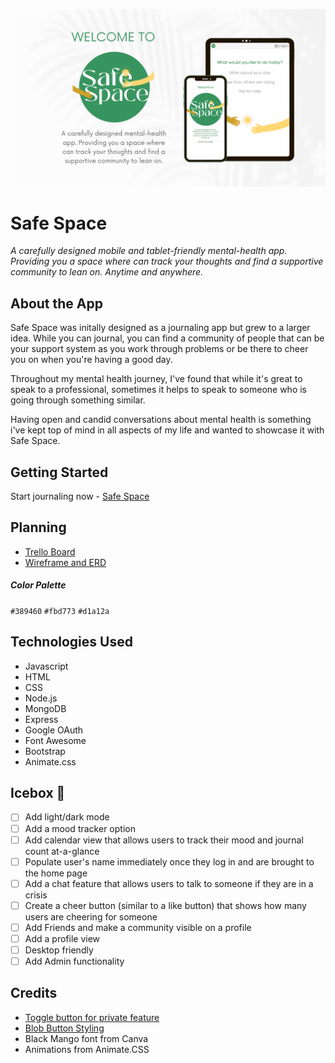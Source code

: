 ![mockup](https://github.com/smichaelonline/safe-space/blob/main/public/assets/safe-space-mockup.png)

# Safe Space 
*A carefully designed mobile and tablet-friendly mental-health app. Providing you a space where can track your thoughts and find a supportive community to lean on. Anytime and anywhere.*

## About the App 

Safe Space was initally designed as a journaling app but grew to a larger idea. While you can journal, you can find a community of people that can be your support system as you work through problems or be there to cheer you on when you're having a good day. 

Throughout my mental health journey, I've found that while it's great to speak to a professional, sometimes it helps to speak to someone who is going through something similar. 

Having open and candid conversations about mental health is something i've kept top of mind in all aspects of my life and wanted to showcase it with Safe Space. 

## Getting Started 
Start journaling now - [Safe Space](https://safe-space-journal-and-community.fly.dev/)

## Planning 
- [Trello Board](https://trello.com/invite/b/sJSXYzy5/41f1fabb8843138b6316bc38a48dc1ea/safe-space)
- [Wireframe and ERD](https://whimsical.com/safe-space-W1YXcz2jxqdnxKpzkzvd39)

##### Color Palette 
`#389460`
`#fbd773`
`#d1a12a`

## Technologies Used 
- Javascript 
- HTML
- CSS
- Node.js
- MongoDB
- Express
- Google OAuth
- Font Awesome
- Bootstrap
- Animate.css

## Icebox 🧊
- [ ] Add light/dark mode
- [ ] Add a mood tracker option 
- [ ] Add calendar view that allows users to track their mood and journal count at-a-glance
- [ ] Populate user's name immediately once they log in and are brought to the home page 
- [ ] Add a chat feature that allows users to talk to someone if they are in a crisis
- [ ] Create a cheer button (similar to a like button) that shows how many users are cheering for someone
- [ ] Add Friends and make a community visible on a profile 
- [ ] Add a profile view
- [ ] Desktop friendly 
- [ ] Add Admin functionality 

## Credits
- [Toggle button for private feature](https://codeconvey.com/convert-checkbox-to-toggle-button-css/)
- [Blob Button Styling](https://uiverse.io/detail/adamgiebl/soft-gecko-85)
- Black Mango font from Canva
- Animations from Animate.CSS 
